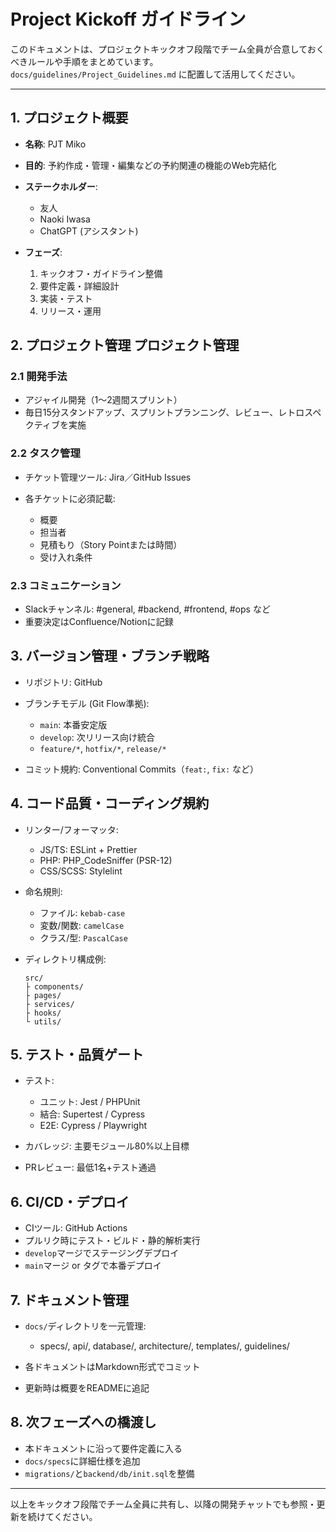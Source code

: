 # Project Kickoff ガイドライン

このドキュメントは、プロジェクトキックオフ段階でチーム全員が合意しておくべきルールや手順をまとめています。
`docs/guidelines/Project_Guidelines.md` に配置して活用してください。

---

## 1. プロジェクト概要

* **名称**: PJT Miko
* **目的**: 予約作成・管理・編集などの予約関連の機能のWeb完結化
* **ステークホルダー**:

  * 友人
  * Naoki Iwasa
  * ChatGPT (アシスタント)
* **フェーズ**:

  1. キックオフ・ガイドライン整備
  2. 要件定義・詳細設計
  3. 実装・テスト
  4. リリース・運用

## 2. プロジェクト管理 プロジェクト管理

### 2.1 開発手法

* アジャイル開発（1〜2週間スプリント）
* 毎日15分スタンドアップ、スプリントプランニング、レビュー、レトロスペクティブを実施

### 2.2 タスク管理

* チケット管理ツール: Jira／GitHub Issues
* 各チケットに必須記載:

  * 概要
  * 担当者
  * 見積もり（Story Pointまたは時間）
  * 受け入れ条件

### 2.3 コミュニケーション

* Slackチャンネル: #general, #backend, #frontend, #ops など
* 重要決定はConfluence/Notionに記録

## 3. バージョン管理・ブランチ戦略

* リポジトリ: GitHub
* ブランチモデル (Git Flow準拠):

  * `main`: 本番安定版
  * `develop`: 次リリース向け統合
  * `feature/*`, `hotfix/*`, `release/*`
* コミット規約: Conventional Commits（`feat:`, `fix:` など）

## 4. コード品質・コーディング規約

* リンター/フォーマッタ:

  * JS/TS: ESLint + Prettier
  * PHP: PHP\_CodeSniffer (PSR-12)
  * CSS/SCSS: Stylelint
* 命名規則:

  * ファイル: `kebab-case`
  * 変数/関数: `camelCase`
  * クラス/型: `PascalCase`
* ディレクトリ構成例:

  ```
  src/
  ├ components/
  ├ pages/
  ├ services/
  ├ hooks/
  └ utils/
  ```

## 5. テスト・品質ゲート

* テスト:

  * ユニット: Jest / PHPUnit
  * 結合: Supertest / Cypress
  * E2E: Cypress / Playwright
* カバレッジ: 主要モジュール80%以上目標
* PRレビュー: 最低1名+テスト通過

## 6. CI/CD・デプロイ

* CIツール: GitHub Actions
* プルリク時にテスト・ビルド・静的解析実行
* `develop`マージでステージングデプロイ
* `main`マージ or タグで本番デプロイ

## 7. ドキュメント管理

* `docs/`ディレクトリを一元管理:

  * specs/, api/, database/, architecture/, templates/, guidelines/
* 各ドキュメントはMarkdown形式でコミット
* 更新時は概要をREADMEに追記

## 8. 次フェーズへの橋渡し

* 本ドキュメントに沿って要件定義に入る
* `docs/specs`に詳細仕様を追加
* `migrations/`と`backend/db/init.sql`を整備

---

以上をキックオフ段階でチーム全員に共有し、以降の開発チャットでも参照・更新を続けてください。
